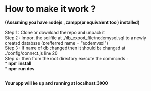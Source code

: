 # How to make it work ?

<b>(Assuming you have nodejs , xampp(or equivalent tool) installed)</b>
<br><br>
Step 1 : Clone or download the repo and unpack it <br>
Step 2 : Import the sql file at ./db_export_file/nodemysql.sql to a newly created database (prefferred name = "nodemysql")<br>
Step 3 : If name of db changed then it should be changed at ./config/connect.js line 20<br>
Step 4 : then from the root directory execute the commands : <br>
        * <b>npm install</b><br>
        * <b>npm run dev</b>
<br><br>

<b>Your app will be up and running at localhost:3000</b>
